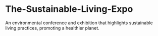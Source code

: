 # The-Sustainable-Living-Expo
An environmental conference and exhibition that highlights sustainable living practices, promoting a healthier planet.
